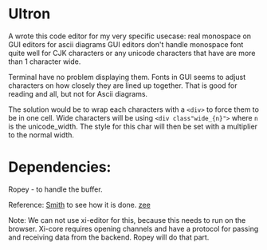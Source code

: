 # Ultron

A wrote this code editor for my very specific usecase: real monospace on GUI editors for ascii diagrams
GUI editors don't handle monospace font quite well for CJK characters or any unicode characters
that have are more than 1 character wide.

Terminal have no problem displaying them.
Fonts in GUI seems to adjust characters on how closely they are lined up together.
That is good for reading and all, but not for Ascii diagrams.

The solution would be to wrap each characters with a `<div>` to force them to be in one cell.
Wide characters will be using `<div class"wide_{n}">` where `n` is the unicode_width.
The style for this char will then be set with a multiplier to the normal width.

# Dependencies:
Ropey - to handle the buffer.


Reference:
[Smith](https://github.com/IGI-111/Smith) to see how it is done.
[zee](https://crates.io/crates/zee)

Note:  We can not use xi-editor for this, because this needs to run on the browser.
Xi-core requires opening channels and have a protocol for passing and receiving data from the backend.
Ropey will do that part.
